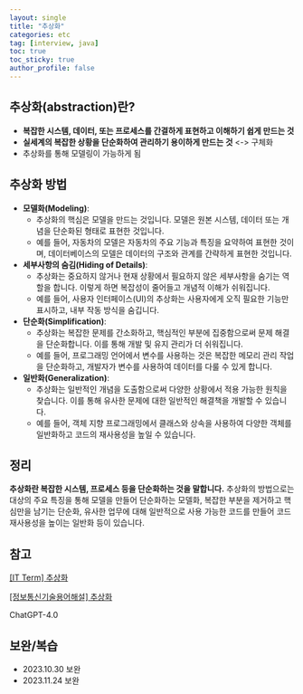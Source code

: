```yaml
---
layout: single
title: "추상화"
categories: etc
tag: [interview, java]
toc: true
toc_sticky: true
author_profile: false
---
```

## **추상화**(abstraction)란?

* **복잡한 시스템, 데이터, 또는 프로세스를 간결하게 표현하고 이해하기 쉽게 만드는 것**
* **실세계의 복잡한 상황을 단순화하여 관리하기 용이하게 만드는 것** <-> 구체화
* 추상화를 통해 모델링이 가능하게 됨



## 추상화 방법

* **모델화(Modeling)**:
  - 추상화의 핵심은 모델을 만드는 것입니다. 모델은 원본 시스템, 데이터 또는 개념을 단순화된 형태로 표현한 것입니다.
  - 예를 들어, 자동차의 모델은 자동차의 주요 기능과 특징을 요약하여 표현한 것이며, 데이터베이스의 모델은 데이터의 구조와 관계를 간략하게 표현한 것입니다.
* **세부사항의 숨김(Hiding of Details)**:
  - 추상화는 중요하지 않거나 현재 상황에서 필요하지 않은 세부사항을 숨기는 역할을 합니다. 이렇게 하면 복잡성이 줄어들고 개념적 이해가 쉬워집니다.
  - 예를 들어, 사용자 인터페이스(UI)의 추상화는 사용자에게 오직 필요한 기능만 표시하고, 내부 작동 방식을 숨깁니다.
* **단순화(Simplification)**:
  - 추상화는 복잡한 문제를 간소화하고, 핵심적인 부분에 집중함으로써 문제 해결을 단순화합니다. 이를 통해 개발 및 유지 관리가 더 쉬워집니다.
  - 예를 들어, 프로그래밍 언어에서 변수를 사용하는 것은 복잡한 메모리 관리 작업을 단순화하고, 개발자가 변수를 사용하여 데이터를 다룰 수 있게 합니다.
* **일반화(Generalization)**:
  - 추상화는 일반적인 개념을 도출함으로써 다양한 상황에서 적용 가능한 원칙을 찾습니다. 이를 통해 유사한 문제에 대한 일반적인 해결책을 개발할 수 있습니다.
  - 예를 들어, 객체 지향 프로그래밍에서 클래스와 상속을 사용하여 다양한 객체를 일반화하고 코드의 재사용성을 높일 수 있습니다.



## 정리

**추상화란 복잡한 시스템, 프로세스 등을 단순화하는 것을 말합니다.** 추상화의 방법으로는 대상의 주요 특징을 통해 모델을 만들어 단순화하는 모델화, 복잡한 부분을 제거하고 핵심만을 남기는 단순화, 유사한 업무에 대해 일반적으로 사용 가능한 코드를 만들어 코드 재사용성을 높이는 일반화 등이 있습니다.  



## 참고

<a href="https://engkimbs.tistory.com/66" target="_blank">[IT Term] 추상화</a>

<a href="http://www.ktword.co.kr/test/view/view.php?m_temp1=3026" target="_blank">[정보통신기술용어해설] 추상화</a>

ChatGPT-4.0



## 보완/복습

* 2023.10.30 보완
* 2023.11.24 보완
